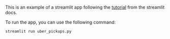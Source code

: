 This is an example of a streamlit app following the [tutorial](https://docs.streamlit.io/get-started/tutorials/create-an-app) from the streamlit docs.

To run the app, you can use the following command:

```bash
streamlit run uber_pickups.py
```
